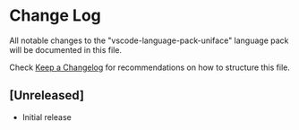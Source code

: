 # Change Log

All notable changes to the "vscode-language-pack-uniface" language pack will be documented in this file.

Check [Keep a Changelog](http://keepachangelog.com/) for recommendations on how to structure this file.

## [Unreleased]

- Initial release

